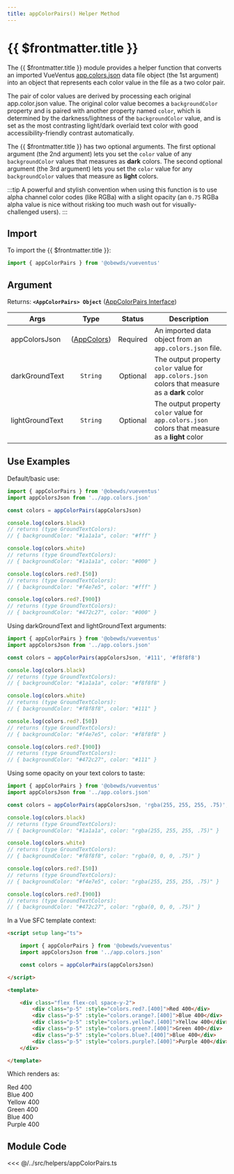 ```yaml
---
title: appColorPairs() Helper Method
---
```



<script setup>

    import DocsPackageVersion from '../../../src/views/compos/DocsPackageVersion.vue'
    import appColorPairs from '../../../src/helpers/appColorPairs.ts'
    import appColorsJson from '../../../src/app.colors.json'

    const colors = appColorPairs(appColorsJson)

</script>



# {{ $frontmatter.title }}

The {{ $frontmatter.title }} module provides a helper function that converts an imported VueVentus [app.colors.json](/modules/data/app-colors-json) data file object (the 1st argument) into an object that represents each color value in the file as a two color pair. 

The pair of color values are derived by processing each original app.color.json value. The original color value becomes a `backgroundColor` property and is paired with another property named `color`, which is determined by the darkness/lightness of the `backgroundColor` value, and is set as the most contrasting light/dark overlaid text color with good accessibility-friendly contrast automatically.

The {{ $frontmatter.title }} has two optional arguments. The first optional argument (the 2nd argument) lets you set the `color` value of any `backgroundColor` values that measures as **dark** colors. The second optional argument (the 3rd argument) lets you set the `color` value for any `backgroundColor` values that measure as **light** colors.

:::tip
A powerful and stylish convention when using this function is to use alpha channel color codes (like RGBa) with a slight opacity (an `0.75` RGBa alpha value is nice without risking too much wash out for visually-challenged users).
:::






## Import

To import the {{ $frontmatter.title }}:

```javascript
import { appColorPairs } from '@obewds/vueventus'
```





## Argument

Returns: **`<AppColorPairs> Object`** ([AppColorPairs Interface](/typescript/interfaces#appcolorpairs))  

| Args            | Type     | Status   | Description |
|-----------------|:--------:|:--------:|-------------|
| appColorsJson   | ([AppColors](/typescript/interfaces#appcolors)) | Required | An imported data object from an `app.colors.json` file. |
| darkGroundText  | `String`    | Optional | The output property `color` value for `app.colors.json` colors that measure as a **dark** color |
| lightGroundText | `String`    | Optional | The output property `color` value for `app.colors.json` colors that measure as a **light** color |










## Use Examples

Default/basic use:

```javascript
import { appColorPairs } from '@obewds/vueventus'
import appColorsJson from '../app.colors.json'

const colors = appColorPairs(appColorsJson)

console.log(colors.black)
// returns (type GroundTextColors):
// { backgroundColor: "#1a1a1a", color: "#fff" }

console.log(colors.white)
// returns (type GroundTextColors):
// { backgroundColor: "#1a1a1a", color: "#000" }

console.log(colors.red?.[50])
// returns (type GroundTextColors):
// { backgroundColor: "#f4e7e5", color: "#fff" }

console.log(colors.red?.[900])
// returns (type GroundTextColors):
// { backgroundColor: "#472c27", color: "#000" }
```

Using darkGroundText and lightGroundText arguments:

```javascript
import { appColorPairs } from '@obewds/vueventus'
import appColorsJson from '../app.colors.json'

const colors = appColorPairs(appColorsJson, '#111', '#f8f8f8')

console.log(colors.black)
// returns (type GroundTextColors):
// { backgroundColor: "#1a1a1a", color: "#f8f8f8" }

console.log(colors.white)
// returns (type GroundTextColors):
// { backgroundColor: "#f8f8f8", color: "#111" }

console.log(colors.red?.[50])
// returns (type GroundTextColors):
// { backgroundColor: "#f4e7e5", color: "#f8f8f8" }

console.log(colors.red?.[900])
// returns (type GroundTextColors):
// { backgroundColor: "#472c27", color: "#111" }
```

Using some opacity on your text colors to taste:

```javascript
import { appColorPairs } from '@obewds/vueventus'
import appColorsJson from '../app.colors.json'

const colors = appColorPairs(appColorsJson, 'rgba(255, 255, 255, .75)', 'rgba(0, 0, 0, .75)')

console.log(colors.black)
// returns (type GroundTextColors):
// { backgroundColor: "#1a1a1a", color: "rgba(255, 255, 255, .75)" }

console.log(colors.white)
// returns (type GroundTextColors):
// { backgroundColor: "#f8f8f8", color: "rgba(0, 0, 0, .75)" }

console.log(colors.red?.[50])
// returns (type GroundTextColors):
// { backgroundColor: "#f4e7e5", color: "rgba(255, 255, 255, .75)" }

console.log(colors.red?.[900])
// returns (type GroundTextColors):
// { backgroundColor: "#472c27", color: "rgba(0, 0, 0, .75)" }
```

In a Vue SFC template context:

```html
<script setup lang="ts">

    import { appColorPairs } from '@obewds/vueventus'
    import appColorsJson from '../app.colors.json'

    const colors = appColorPairs(appColorsJson)

</script>

<template>

    <div class="flex flex-col space-y-2">
        <div class="p-5" :style="colors.red?.[400]">Red 400</div>
        <div class="p-5" :style="colors.orange?.[400]">Blue 400</div>
        <div class="p-5" :style="colors.yellow?.[400]">Yellow 400</div>
        <div class="p-5" :style="colors.green?.[400]">Green 400</div>
        <div class="p-5" :style="colors.blue?.[400]">Blue 400</div>
        <div class="p-5" :style="colors.purple?.[400]">Purple 400</div>
    </div>

</template>
```

Which renders as:

<div class="flex flex-col space-y-2">
    <div class="p-5" :style="colors.red?.[400]">Red 400</div>
    <div class="p-5" :style="colors.orange?.[400]">Blue 400</div>
    <div class="p-5" :style="colors.yellow?.[400]">Yellow 400</div>
    <div class="p-5" :style="colors.green?.[400]">Green 400</div>
    <div class="p-5" :style="colors.blue?.[400]">Blue 400</div>
    <div class="p-5" :style="colors.purple?.[400]">Purple 400</div>
</div>














## Module Code


<<< @/../src/helpers/appColorPairs.ts





<DocsPackageVersion/>
